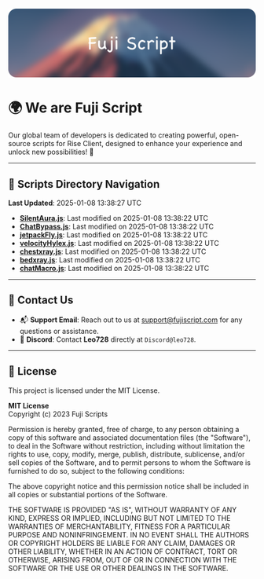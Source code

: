 ![Banner](.github/b.webp)

# 🌍 **We are Fuji Script**

Our global team of developers is dedicated to creating powerful, open-source scripts for Rise Client, designed to enhance your experience and unlock new possibilities! 🌟

---
<!-- SCRIPTS_NAVIGATION_START -->
## 📂 **Scripts Directory Navigation**

**Last Updated**: 2025-01-08 13:38:27 UTC

- **[SilentAura.js](scripts/SilentAura.js)**: Last modified on 2025-01-08 13:38:22 UTC
- **[ChatBypass.js](scripts/ChatBypass.js)**: Last modified on 2025-01-08 13:38:22 UTC
- **[jetpackFly.js](scripts/jetpackFly.js)**: Last modified on 2025-01-08 13:38:22 UTC
- **[velocityHylex.js](scripts/velocityHylex.js)**: Last modified on 2025-01-08 13:38:22 UTC
- **[chestxray.js](scripts/chestxray.js)**: Last modified on 2025-01-08 13:38:22 UTC
- **[bedxray.js](scripts/bedxray.js)**: Last modified on 2025-01-08 13:38:22 UTC
- **[chatMacro.js](scripts/chatMacro.js)**: Last modified on 2025-01-08 13:38:22 UTC

<!-- SCRIPTS_NAVIGATION_END -->

---

## 💬 **Contact Us**  
- 📬 **Support Email**: Reach out to us at [support@fujiscript.com](mailto:support@fujiscript.com) for any questions or assistance.  
- 💬 **Discord**: Contact **Leo728** directly at `Discord@leo728`.

---

## 📜 **License**

This project is licensed under the MIT License.  

**MIT License**  
Copyright (c) 2023 Fuji Scripts  

Permission is hereby granted, free of charge, to any person obtaining a copy of this software and associated documentation files (the "Software"), to deal in the Software without restriction, including without limitation the rights to use, copy, modify, merge, publish, distribute, sublicense, and/or sell copies of the Software, and to permit persons to whom the Software is furnished to do so, subject to the following conditions:  

The above copyright notice and this permission notice shall be included in all copies or substantial portions of the Software.  

THE SOFTWARE IS PROVIDED "AS IS", WITHOUT WARRANTY OF ANY KIND, EXPRESS OR IMPLIED, INCLUDING BUT NOT LIMITED TO THE WARRANTIES OF MERCHANTABILITY, FITNESS FOR A PARTICULAR PURPOSE AND NONINFRINGEMENT. IN NO EVENT SHALL THE AUTHORS OR COPYRIGHT HOLDERS BE LIABLE FOR ANY CLAIM, DAMAGES OR OTHER LIABILITY, WHETHER IN AN ACTION OF CONTRACT, TORT OR OTHERWISE, ARISING FROM, OUT OF OR IN CONNECTION WITH THE SOFTWARE OR THE USE OR OTHER DEALINGS IN THE SOFTWARE.  
